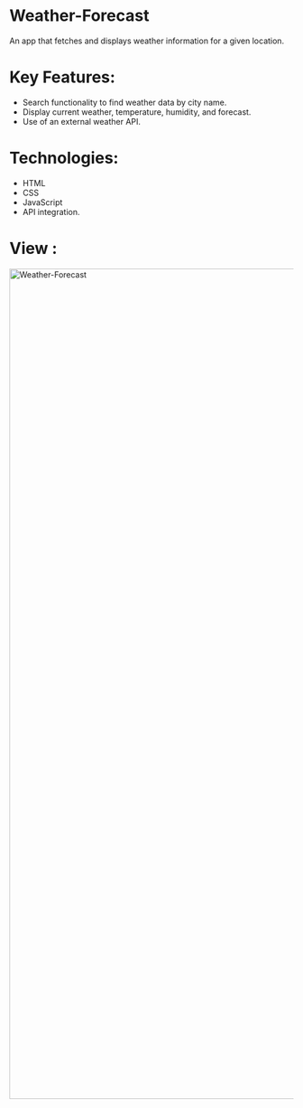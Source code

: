 # Weather-Forecast
An app that fetches and displays weather information for a given location.

# Key Features:
* Search functionality to find weather data by city name.
* Display current weather, temperature, humidity, and forecast.
* Use of an external weather API.

# Technologies: 
* HTML
* CSS
* JavaScript
* API integration.

# View : 

<img width="1470" alt="Weather-Forecast" src="https://github.com/user-attachments/assets/9007b3d5-cdca-4aae-8a27-feea6ee8bdb7">
